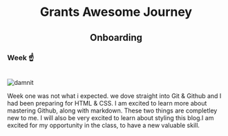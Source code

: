 <h1 align="center"> Grants Awesome Journey </h1>
<h2 align="center"> Onboarding </h2>
<h3>Week ☝️ </h3>
<br>
<img src= "desktop/dwedding.JPG" alt="damnit">

<br>
<p>Week one was not what i expected. we dove straight into Git & Github and I had been preparing for HTML & CSS.
  I am excited to learn more about mastering Github, along with markdown. These two things are completley new to me. I will also be very excited to learn about styling this blog.I am excited for my opportunity in the class, to have a new valuable skill.</p>




